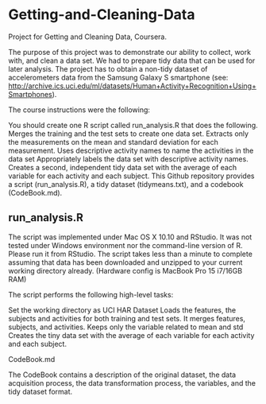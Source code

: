 # Getting-and-Cleaning-Data

Project for Getting and Cleaning Data, Coursera.

The purpose of this project was to demonstrate our ability to collect, work with, and clean a data set. We had to prepare tidy data that can be used for later analysis. The project has to obtain a non-tidy dataset of accelerometers data from the Samsung Galaxy S smartphone (see: http://archive.ics.uci.edu/ml/datasets/Human+Activity+Recognition+Using+Smartphones).

The course instructions were the following:

You should create one R script called run_analysis.R that does the following.
Merges the training and the test sets to create one data set.
Extracts only the measurements on the mean and standard deviation for each measurement.
Uses descriptive activity names to name the activities in the data set
Appropriately labels the data set with descriptive activity names.
Creates a second, independent tidy data set with the average of each variable for each activity and each subject.
This Github repository provides a script (run_analysis.R), a tidy dataset (tidymeans.txt), and a codebook (CodeBook.md).

## run_analysis.R

The script was implemented under Mac OS X 10.10 and RStudio. It was not tested under Windows environment nor the command-line version of R. Please run it from RStudio. The script takes less than a minute to complete assuming that data has been downloaded and unzipped to your current working directory already. (Hardware config is MacBook Pro 15 i7/16GB RAM)

The script performs the following high-level tasks:

Set the working directory as UCI HAR Dataset 
Loads the features, the subjects and activities for both training and test sets.
It merges features, subjects, and activities.
Keeps only the variable related to mean and std
Creates the tiny data set with the average of each variable for each activity and each subject.

CodeBook.md

The CodeBook contains a description of the original dataset, the data acquisition process, the data transformation process, the variables, and the tidy dataset format.

